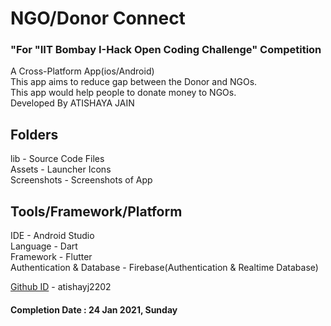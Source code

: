 # NGO/Donor Connect

### "For "IIT Bombay I-Hack Open Coding Challenge" Competition
A Cross-Platform App(ios/Android)\
This app aims to reduce gap between the Donor and NGOs.\
This app would help people to donate money to NGOs.\
Developed By ATISHAYA JAIN

## Folders
lib - Source Code Files\
Assets - Launcher Icons\
Screenshots - Screenshots of App

## Tools/Framework/Platform
IDE - Android Studio\
Language - Dart\
Framework - Flutter\
Authentication & Database - Firebase(Authentication & Realtime Database)

[Github ID](https://github.com/atishayj2202) - atishayj2202

#### Completion Date : 24 Jan 2021, Sunday